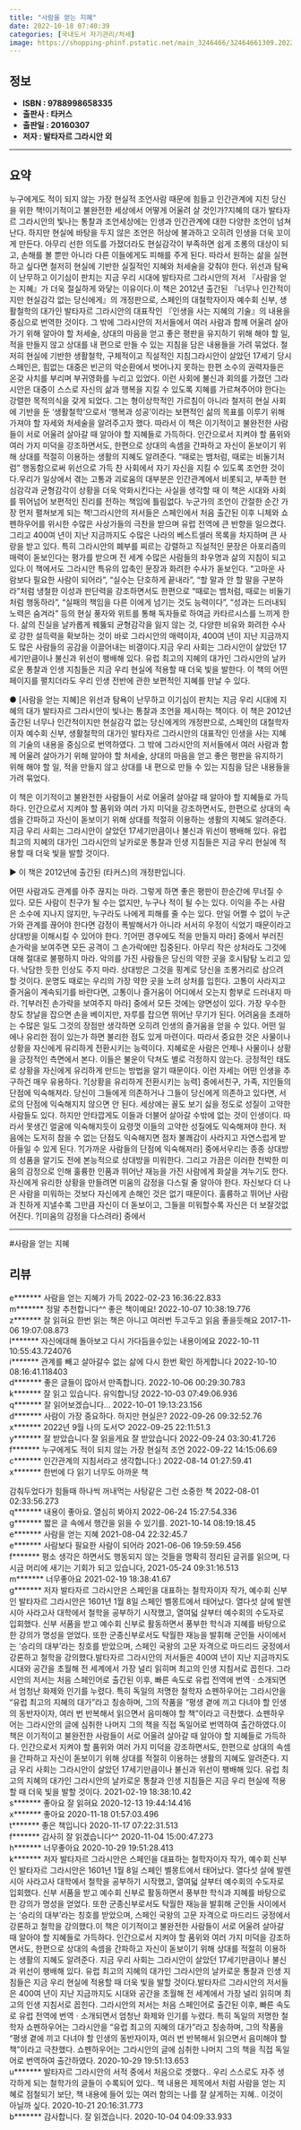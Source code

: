 ```yaml
---
title: "사람을 얻는 지혜"
date: 2022-10-18 07:40:39
categories: [국내도서 자기관리/처세]
image: https://shopping-phinf.pstatic.net/main_3246466/32464661309.20220527031041.jpg
---
```


## **정보**

- **ISBN : 9788998658335**
- **출판사 : 타커스**
- **출판일 : 20160307**
- **저자 : 발타자르 그라시안 외**

------



## **요약**

누구에게도 적이 되지 않는 가장 현실적 조언사람 때문에 힘들고 인간관계에 지친 당신을 위한 책!이기적이고 불완전한 세상에서 어떻게 어울려 살 것인가?지혜의 대가 발타자르 그라시안의 빛나는 통찰과 조언세상에는 인생과 인간관계에 대한 다양한 조언이 넘쳐난다. 하지만 현실에 바탕을 두지 않은 조언은 허상에 불과하고 오히려 인생을 더욱 꼬이게 만든다. 아무리 선한 의도를 가졌더라도 현실감각이 부족하면 쉽게 조롱의 대상이 되고, 손해를 볼 뿐만 아니라 다른 이들에게도 피해를 주게 된다. 따라서 원하는 삶을 실현하고 싶다면 철저히 현실에 기반한 실질적인 지혜와 처세술을 갖춰야 한다. 위선과 탐욕이 난무하고 이기심이 판치는 지금 우리 시대에 발타자르 그라시안의 저서 『사람을 얻는 지혜』가 더욱 절실하게 와닿는 이유이다.이 책은 2012년 출간된 『너무나 인간적이지만 현실감각 없는 당신에게』의 개정판으로, 스페인의 대철학자이자 예수회 신부, 생활철학의 대가인 발타자르 그라시안의 대표작인 『인생을 사는 지혜의 기술』의 내용을 중심으로 번역한 것이다. 그 밖에 그라시안의 저서들에서 여러 사람과 함께 어울려 살아가기 위해 알아야 할 처세술, 상대의 마음을 얻고 좋은 평판을 유지하기 위해 해야 할 일, 적을 만들지 않고 상대를 내 편으로 만들 수 있는 지침을 담은 내용들을 가려 묶었다. 철저히 현실에 기반한 생활철학, 구체적이고 직설적인 지침그라시안이 살았던 17세기 당시 스페인은, 힘없는 대중은 빈곤의 악순환에서 벗어나지 못하는 한편 소수의 권력자들은 온갖 사치를 부리며 부귀영화를 누리고 있었다. 이런 사회에 불신과 회의를 가졌던 그라시안은 대중이 스스로 자신의 삶과 행복을 지킬 수 있도록 지혜를 가르쳐주어야 한다는 강렬한 목적의식을 갖게 되었다. 그는 형이상학적인 가르침이 아니라 철저히 현실 사회에 기반을 둔 ‘생활철학’으로서 ‘행복과 성공’이라는 보편적인 삶의 목표를 이루기 위해 가져야 할 자세와 처세술을 알려주고자 했다. 따라서 이 책은 이기적이고 불완전한 사람들이 서로 어울려 살아갈 때 알아야 할 지혜들로 가득하다. 인간으로서 지켜야 할 품위와 여러 가지 미덕을 강조하면서도, 한편으로 상대의 속셈을 간파하고 자신이 돋보이기 위해 상대를 적절히 이용하는 생활의 지혜도 알려준다. “때로는 뱀처럼, 때로는 비둘기처럼” 행동함으로써 위선으로 가득 찬 사회에서 자기 자신을 지킬 수 있도록 조언한 것이다.우리가 일상에서 겪는 고통과 괴로움의 대부분은 인간관계에서 비롯되고, 부족한 현심감각과 균형감각이 상황을 더욱 악화시킨다는 사실을 생각할 때 이 책은 시대와 사회를 뛰어넘어 보편적인 진리를 전하는 책임에 틀림없다.  누군가의 조언이 간절한 순간 가장 먼저 펼쳐보게 되는 책!그라시안의 저서들은 스페인에서 처음 출간된 이후 니체와 쇼펜하우어를 위시한 수많은 사상가들의 극찬을 받으며 유럽 전역에 큰 반향을 일으켰다. 그리고 400여 년이 지난 지금까지도 수많은 나라의 베스트셀러 목록을 차지하며 큰 사랑을 받고 있다. 특히 그라시안의 폐부를 찌르는 강렬하고 직설적인 문장은 아포리즘의 매력이 돋보인다는 평가를 받으며 전 세계 수많은 사람들의 좌우명과 삶의 지침이 되고 있다.이 책에서도 그라시안 특유의 압축인 문장과 화려한 수사가 돋보인다. “고마운 사람보다 필요한 사람이 되어라”, “실수는 단호하게 끝내라”, “할 말과 안 할 말을 구분하라”처럼 냉철한 이성과 판단력을 강조하면서도 한편으로 “때로는 뱀처럼, 때로는 비둘기처럼 행동하라”, “실패의 책임을 다른 이에게 넘기는 것도 능력이다”, “성과는 드러내되 노력은 숨겨라” 등의 현실 풍자와 위트를 통해 독자들로 하여금 카타르시스를 느끼게 한다. 삶의 진실을 날카롭게 꿰뚫되 균형감각을 잃지 않는 것, 다양한 비유와 화려한 수사로 강한 설득력을 확보하는 것이 바로 그라시안의 매력이자, 400여 년이 지난 지금까지도 많은 사람들의 공감을 이끌어내는 비결이다.지금 우리 사회는 그라시안이 살았던 17세기만큼이나 불신과 위선이 팽배해 있다. 유럽 최고의 지혜의 대가인 그라시안의 날카로운 통찰과 인생 지침들은 지금 우리 현실에 적용할 때 더욱 빛을 발한다. 이 책의 어떤 페이지를 펼치더라도 우리 인생 전반에 관한 보편적인 지혜를 만날 수 있다.

● [사람을 얻는 지혜]은 위선과 탐욕이 난무하고 이기심이 판치는 지금 우리 시대에 지혜의 대가 발타자르 그라시안이 빛나는 통찰과 조언을 제시하는 책이다. 이 책은 2012년 출간된 너무나 인간적이지만 현실감각 없는 당신에게의 개정판으로, 스페인의 대철학자이자 예수회 신부, 생활철학의 대가인 발타자르 그라시안의 대표작인 인생을 사는 지혜의 기술의 내용을 중심으로 번역하였다. 그 밖에 그라시안의 저서들에서 여러 사람과 함께 어울려 살아가기 위해 알아야 할 처세술, 상대의 마음을 얻고 좋은 평판을 유지하기 위해 해야 할 일, 적을 만들지 않고 상대를 내 편으로 만들 수 있는 지침을 담은 내용들을 가려 묶었다. 

이 책은 이기적이고 불완전한 사람들이 서로 어울려 살아갈 때 알아야 할 지혜들로 가득하다. 인간으로서 지켜야 할 품위와 여러 가지 미덕을 강조하면서도, 한편으로 상대의 속셈을 간파하고 자신이 돋보이기 위해 상대를 적절히 이용하는 생활의 지혜도 알려준다. 지금 우리 사회는 그라시안이 살았던 17세기만큼이나 불신과 위선이 팽배해 있다. 유럽 최고의 지혜의 대가인 그라시안의 날카로운 통찰과 인생 지침들은 지금 우리 현실에 적용할 때 더욱 빛을 발할 것이다.

▶ 이 책은 2012년에 출간된 (타커스)의 개정판입니다.

어떤 사람과도 관계를 아주 끊지는 마라. 그렇게 하면 좋은 평판이 한순간에 무너질 수 있다. 모든 사람이 친구가 될 수는 없지만, 누구나 적이 될 수는 있다. 이익을 주는 사람은 소수에 지나지 않지만, 누구라도 나에게 피해를 줄 수는 있다. 만일 어쩔 수 없이 누군가와 관계를 끊어야 한다면 감정이 폭발해서가 아니라 서서히 우정이 식었기 때문이라고 상대방을 이해시킬 수 있어야 한다. ?[어떤 경우에도 적을 만들지 마라] 중에서 부러진 손가락을 보여주면 모든 공격이 그 손가락에만 집중된다. 아무리 작은 상처라도 그것에 대해 절대로 불평하지 마라. 악의를 가진 사람들은 당신의 약한 곳을 호시탐탐 노리고 있다. 낙담한 듯한 인상도 주지 마라. 상대방은 그것을 핑계로 당신을 조롱거리로 삼으려 할 것이다. 운명도 때로는 우리의 가장 약한 곳을 노려 상처를 입힌다. 고통이 사라지고 즐거움이 계속되기를 바란다면, 고통이나 즐거움이 어디에서 오는지 함부로 드러내지 마라. ?[부러진 손가락을 보여주지 마라] 중에서 모든 것에는 양면성이 있다. 가장 우수한 창도 창날을 잡으면 손을 베이지만, 자루를 잡으면 뛰어난 무기가 된다. 어려움을 초래하는 수많은 일도 그것의 장점만 생각하면 오히려 인생의 즐거움을 얻을 수 있다. 어떤 일에나 유리한 점이 있는가 하면 불리한 점도 있게 마련이다. 따라서 중요한 것은 사물이나 상황을 자신에게 유리하게 전환시키는 능력이다. 지혜로운 사람은 언제나 사물이나 상황을 긍정적인 측면에서 본다. 이들은 불운이 닥쳐도 별로 걱정하지 않는다. 긍정적인 태도로 상황을 자신에게 유리하게 만드는 방법을 알기 때문이다. 이런 자세는 어떤 인생을 추구하건 매우 유용하다. ?[상황을 유리하게 전환시키는 능력] 중에서친구, 가족, 지인들의 단점에 익숙해져라. 당신이 그들에게 의존하거나 그들이 당신에게 의존하고 있다면, 서로의 단점에 익숙해지지 않으면 안 된다. 세상에는 꼴도 보기 싫을 정도로 성질이 고약한 사람들도 있다. 하지만 안타깝게도 이들과 더불어 살아갈 수밖에 없는 것이 인생이다. 따라서 못생긴 얼굴에 익숙해지듯이 요령껏 이들의 고약한 성질에도 익숙해져야 한다. 처음에는 도저히 참을 수 없는 단점도 익숙해지면 점차 불쾌감이 사라지고 자연스럽게 받아들일 수 있게 된다. ?[가까운 사람들의 단점에 익숙해져라] 중에서우리는 종종 상대방의 성품을 알기도 전에 본능적으로 상대방을 미워한다. 그리고 가끔은 이러한 천박한 미움의 감정으로 인해 훌륭한 인품과 뛰어난 재능을 가진 사람에게 화살을 겨누기도 한다. 자신에게 유리한 상황을 만들려면 미움의 감정을 다스릴 줄 알아야 한다. 자신보다 더 나은 사람을 미워하는 것보다 자신에게 손해인 것은 없기 때문이다. 훌륭하고 뛰어난 사람과 친하게 지낼수록 그만큼 자신이 더 돋보이고, 그들을 미워할수록 자신은 더 보잘것없어진다. ?[미움의 감정을 다스려라] 중에서

------

#사람을 얻는 지혜


## **리뷰** 

  e******* 사람을 얻는 지혜가 가득 2022-02-23 16:36:22.833 <br/>  m******* 정말 추천합니다^^ 좋은 책이예요! 2022-10-07 10:38:19.776 <br/>  z******* 잘 읽혀요 한번 읽는 책은 아니고 여러번 두고두고 읽음 좋을듯해요 2017-11-06 19:07:08.873 <br/>  l******* 자신에대해 돌아보고 다시 가다듬을수있는 내용이에요 2022-10-11 10:55:43.724076 <br/>  i******* 관계를 빼고 살아갈수 없는 삶에 다시 한번 확인 하게합니다 2022-10-10 08:16:41.118403 <br/>  d******* 좋은 글들이 많아서 만족합니다. 2022-10-06 00:29:30.783 <br/>  k******* 잘 읽고 있습니다. 유익합니당 2022-10-03 07:49:06.936 <br/>  q******* 잘 읽어보겠습니다... 2022-10-01 19:13:23.156 <br/>  d******* 사람이 가장 중요하다. 하지만 현실은? 2022-09-26 09:32:52.76 <br/>  x******* 2022년 9월 나의 도서♡ 2022-09-25 22:11:51.3 <br/>  y******* 잘 받았습니다 잘 읽을게요 잘 받았습니다 2022-09-24 03:30:41.726 <br/>  f******* 누구에게도 적이 되지 않는 가장 현실적 조언 2022-09-22 14:15:06.69 <br/>  c******* 인간관계의 지침서라고 생각합니다:) 2022-08-14 01:27:59.41 <br/>  x******* 한번에 다 읽기 너무도 아까운 책

감춰두었다가 힘들때 하나씩 꺼내먹는 사탕같은
그런 소중한 책 2022-08-01 02:33:56.273 <br/>  q******* 내용이 좋아요. 열심히 봐야지 2022-06-24 15:27:54.336 <br/>  g******* 짧은 글 속에서 행간을 읽을 수 있기를. 2021-10-14 08:19:18.45 <br/>  e******* 사람을 얻는 지혜 2021-08-04 22:32:45.7 <br/>  e******* 사람보다 필요한 사람이 되어라 2021-06-06 19:59:59.456 <br/>  f******* 평소 생각은 하면서도 행동되지 않는 것들을 명확히 정리된 글귀를 읽으며, 다시금 머리에 새기는 기회가 되고 있습니다, 2021-05-24 09:31:16.513 <br/>  m******* 너무좋아요 2021-02-19 18:38:41.67 <br/>  g******* 저자 발타자르 그라시안은 스페인을 대표하는 철학자이자 작가, 예수회 신부인 발타자르 그라시안은 1601년 1월 8일 스페인 벨몽트에서 태어났다. 열다섯 살에 발렌시아 사라고사 대학에서 철학을 공부하기 시작했고, 열여덟 살부터 예수회의 수도자로 입회했다. 신부 서품을 받고 예수회 신부로 활동하면서 풍부한 학식과 지혜를 바탕으로 한 강의가 명성을 얻었다. 또한 군종신부로서도 탁월한 재능을 발휘해 군인들 사이에서는 ‘승리의 대부’라는 칭호를 받았으며, 스페인 국왕의 고문 자격으로 마드리드 궁정에서 강론하고 철학을 강의했다.발타자르 그라시안의 저서들은 400여 년이 지난 지금까지도 시대와 공간을 초월해 전 세계에서 가장 널리 읽히며 최고의 인생 지침서로 꼽힌다. 그라시안의 저서는 처음 스페인어로 출간된 이후, 빠른 속도로 유럽 전역에 번역ㆍ소개되면서 엄청난 화제와 인기를 누렸다. 특히 독일의 저명한 철학자 쇼펜하우어는 그라시안을 “유럽 최고의 지혜의 대가”라고 칭송하며, 그의 작품을 “평생 곁에 끼고 다녀야 할 인생의 동반자이자, 여러 번 반복해서 읽으면서 음미해야 할 책”이라고 극찬했다. 쇼펜하우어는 그라시안의 글에 심취한 나머지 그의 책을 직접 독일어로 번역하여 출간하였다.이 책은 이기적이고 불완전한 사람들이 서로 어울려 살아갈 때 알아야 할 지혜들로 가득하다. 인간으로서 지켜야 할 품위와 여러 가지 미덕을 강조하면서도, 한편으로 상대의 속셈을 간파하고 자신이 돋보이기 위해 상대를 적절히 이용하는 생활의 지혜도 알려준다. 지금 우리 사회는 그라시안이 살았던 17세기만큼이나 불신과 위선이 팽배해 있다. 유럽 최고의 지혜의 대가인 그라시안의 날카로운 통찰과 인생 지침들은 지금 우리 현실에 적용할 때 더욱 빛을 발할 것이다. 2021-02-19 18:38:10.42 <br/>  s******* 좋아요 잘 읽혀요 2020-12-13 19:44:14.416 <br/>  x******* 좋아요 2020-11-18 01:57:03.496 <br/>  t******* 좋은 책입니다 2020-11-17 07:22:31.513 <br/>  f******* 감사히 잘 읽겠습니다^^ 2020-11-04 15:00:47.273 <br/>  h******* 너무좋아요 2020-10-29 19:51:28.413 <br/>  k******* 저자 발타자르 그라시안은 스페인을 대표하는 철학자이자 작가, 예수회 신부인 발타자르 그라시안은 1601년 1월 8일 스페인 벨몽트에서 태어났다. 열다섯 살에 발렌시아 사라고사 대학에서 철학을 공부하기 시작했고, 열여덟 살부터 예수회의 수도자로 입회했다. 신부 서품을 받고 예수회 신부로 활동하면서 풍부한 학식과 지혜를 바탕으로 한 강의가 명성을 얻었다. 또한 군종신부로서도 탁월한 재능을 발휘해 군인들 사이에서는 ‘승리의 대부’라는 칭호를 받았으며, 스페인 국왕의 고문 자격으로 마드리드 궁정에서 강론하고 철학을 강의했다.이 책은 이기적이고 불완전한 사람들이 서로 어울려 살아갈 때 알아야 할 지혜들로 가득하다. 인간으로서 지켜야 할 품위와 여러 가지 미덕을 강조하면서도, 한편으로 상대의 속셈을 간파하고 자신이 돋보이기 위해 상대를 적절히 이용하는 생활의 지혜도 알려준다. 지금 우리 사회는 그라시안이 살았던 17세기만큼이나 불신과 위선이 팽배해 있다. 유럽 최고의 지혜의 대가인 그라시안의 날카로운 통찰과 인생 지침들은 지금 우리 현실에 적용할 때 더욱 빛을 발할 것이다.발타자르 그라시안의 저서들은 400여 년이 지난 지금까지도 시대와 공간을 초월해 전 세계에서 가장 널리 읽히며 최고의 인생 지침서로 꼽힌다. 그라시안의 저서는 처음 스페인어로 출간된 이후, 빠른 속도로 유럽 전역에 번역ㆍ소개되면서 엄청난 화제와 인기를 누렸다. 특히 독일의 저명한 철학자 쇼펜하우어는 그라시안을 “유럽 최고의 지혜의 대가”라고 칭송하며, 그의 작품을 “평생 곁에 끼고 다녀야 할 인생의 동반자이자, 여러 번 반복해서 읽으면서 음미해야 할 책”이라고 극찬했다. 쇼펜하우어는 그라시안의 글에 심취한 나머지 그의 책을 직접 독일어로 번역하여 출간하였다. 2020-10-29 19:51:13.653 <br/>  u******* 발타자르 그라시안의 서적 중에서 처음으로 겟했다.. 우리 스스로도 자주 생각하게 되는 철학가의 글들이 수록되어 있다.. 책 내용은 제목에서 처럼 사람을 얻는 지혜로 점철되기 보단, 책 내용에 들어 있는 여러 함의는 나를 잘 살게하는 지혜.. 이것이 아닐까 싶다. 2020-10-21 20:16:31.773 <br/>  b******* 감사합니다. 잘 읽겠습니다. 2020-10-04 04:09:33.933 <br/>